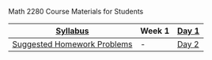 Math 2280 Course Materials for Students

| [Syllabus](./syllabus/syllabus.md) | Week 1 | [Day 1](./daily_lectures/day1.pdf) |
| ---------------------------------- | ------ | ---------------------------------- |
|[Suggested Homework Problems](./suggested_problems/suggested_problems.md) | - |  [Day 2](.daily_lectures/day2.pdf) |
